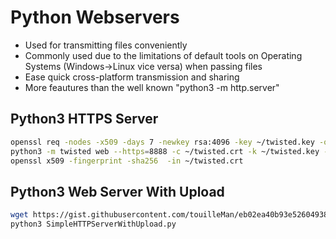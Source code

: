# Python Webservers

* Used for transmitting files conveniently
* Commonly used due to the limitations of default tools on Operating Systems (Windows->Linux vice versa) when passing files
* Ease quick cross-platform transmission and sharing
* More feautures than the well known "python3 -m http.server"



## Python3 HTTPS Server
```bash
openssl req -nodes -x509 -days 7 -newkey rsa:4096 -key ~/twisted.key -out ~/twisted.crt
python3 -m twisted web --https=8888 -c ~/twisted.crt -k ~/twisted.key --path .
openssl x509 -fingerprint -sha256  -in ~/twisted.crt
```


## Python3 Web Server With Upload
```bash
wget https://gist.githubusercontent.com/touilleMan/eb02ea40b93e52604938/raw/b5b9858a7210694c8a66ca78cfed0b9f6f8b0ce3/SimpleHTTPServerWithUpload.py
python3 SimpleHTTPServerWithUpload.py
```

